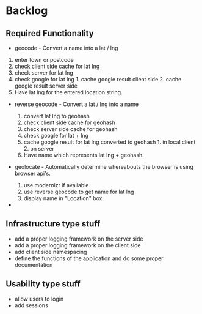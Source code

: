 Backlog
=======

Required Functionality
----------------------
-  geocode - Convert a name into a lat / lng
  1. enter town or postcode
  2. check client side cache for lat lng
  3. check server for lat lng
  4. check google for lat lng
    1. cache google result client side
    2. cache google result server side
  5. Have lat lng for the entered location string.
- reverse geocode - Convert a lat / lng into a name
  1. convert lat lng to geohash
  2. check client side cache for geohash
  3. check server side cache for geohash
  4. check google for lat + lng
    1. cache google result for lat lng converted to geohash
      1. in local client
      2. on server
  5. Have name which represents lat lng + geohash.
  
- geolocate - Automatically determine whereabouts the browser is using browser api's.
  1. use modernizr if available
    1. use reverse geocode to get name for lat lng
    2. display name in "Location" box.

-  

 





Infrastructure type stuff
--------------------------
-  add a proper logging framework on the server side
-  add a proper logging framework on the client side
-  add client side namespacing
-  define the functions of the application and do some proper documentation


Usability type stuff
---------------------
-  allow users to login
-  add sessions  
